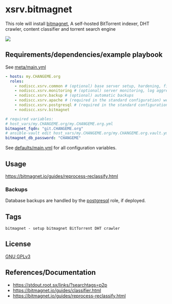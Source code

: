 # xsrv.bitmagnet

This role will install [bitmagnet](https://bitmagnet.io/), A self-hosted BitTorrent indexer, DHT crawler, content classifier and torrent search engine

[![](https://bitmagnet.io/assets/images/webui-1.png)](https://bitmagnet.io/assets/images/webui-1.png)


## Requirements/dependencies/example playbook

See [meta/main.yml](meta/main.yml)

```yaml
- hosts: my.CHANGEME.org
  roles:
    - nodiscc.xsrv.common # (optional) base server setup, hardening, firewall, bruteforce prevention
    - nodiscc.xsrv.monitoring # (optional) server monitoring, log aggregation
    - nodiscc.xsrv.backup # (optional) automatic backups
    - nodiscc.xsrv.apache # (required in the standard configuration) webserver/reverse proxy, SSL certificates
    - nodiscc.xsrv.postgresql # (required in the standard configuration) database engine
    - nodiscc.xsrv.bitmagnet

# required variables:
# host_vars/my.CHANGEME.org/my.CHANGEME.org.yml
bitmagnet_fqdn: "git.CHANGEME.org"
# ansible-vault edit host_vars/my.CHANGEME.org/my.CHANGEME.org.vault.yml
bitmagnet_db_password: "CHANGEME"
```

See [defaults/main.yml](defaults/main.yml) for all configuration variables.


## Usage

https://bitmagnet.io/guides/reprocess-reclassify.html

### Backups

Database backups are handled by the [postgresql](../postgresql) role, if deployed.

## Tags

<!--BEGIN TAGS LIST-->
```
bitmagnet - setup bitmagnet BitTorrent DHT crawler
```
<!--END TAGS LIST-->


## License

[GNU GPLv3](../../LICENSE)

## References/Documentation

- https://stdout.root.sx/links/?searchtags=p2p
- https://bitmagnet.io/guides/classifier.html
- https://bitmagnet.io/guides/reprocess-reclassify.html
